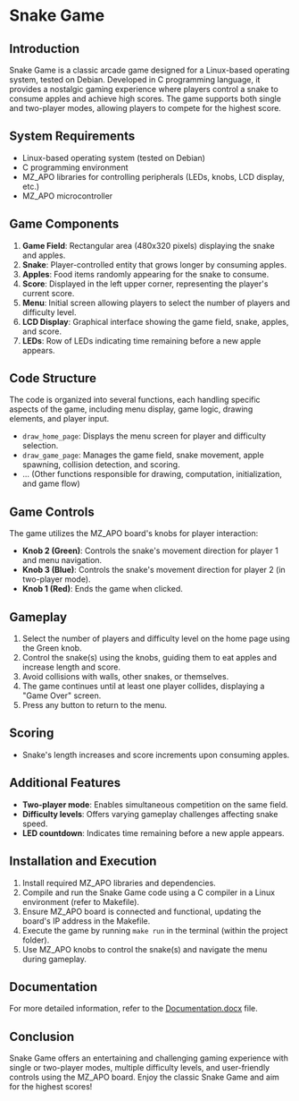 # Snake Game

## Introduction
Snake Game is a classic arcade game designed for a Linux-based operating system, tested on Debian. Developed in C programming language, it provides a nostalgic gaming experience where players control a snake to consume apples and achieve high scores. The game supports both single and two-player modes, allowing players to compete for the highest score.

## System Requirements
- Linux-based operating system (tested on Debian)
- C programming environment
- MZ_APO libraries for controlling peripherals (LEDs, knobs, LCD display, etc.)
- MZ_APO microcontroller

## Game Components
1. **Game Field**: Rectangular area (480x320 pixels) displaying the snake and apples.
2. **Snake**: Player-controlled entity that grows longer by consuming apples.
3. **Apples**: Food items randomly appearing for the snake to consume.
4. **Score**: Displayed in the left upper corner, representing the player's current score.
5. **Menu**: Initial screen allowing players to select the number of players and difficulty level.
6. **LCD Display**: Graphical interface showing the game field, snake, apples, and score.
7. **LEDs**: Row of LEDs indicating time remaining before a new apple appears.

## Code Structure
The code is organized into several functions, each handling specific aspects of the game, including menu display, game logic, drawing elements, and player input.

- `draw_home_page`: Displays the menu screen for player and difficulty selection.
- `draw_game_page`: Manages the game field, snake movement, apple spawning, collision detection, and scoring.
- ... (Other functions responsible for drawing, computation, initialization, and game flow)

## Game Controls
The game utilizes the MZ_APO board's knobs for player interaction:
- **Knob 2 (Green)**: Controls the snake's movement direction for player 1 and menu navigation.
- **Knob 3 (Blue)**: Controls the snake's movement direction for player 2 (in two-player mode).
- **Knob 1 (Red)**: Ends the game when clicked.

## Gameplay
1. Select the number of players and difficulty level on the home page using the Green knob.
2. Control the snake(s) using the knobs, guiding them to eat apples and increase length and score.
3. Avoid collisions with walls, other snakes, or themselves.
4. The game continues until at least one player collides, displaying a "Game Over" screen.
5. Press any button to return to the menu.

## Scoring
- Snake's length increases and score increments upon consuming apples.

## Additional Features
- **Two-player mode**: Enables simultaneous competition on the same field.
- **Difficulty levels**: Offers varying gameplay challenges affecting snake speed.
- **LED countdown**: Indicates time remaining before a new apple appears.

## Installation and Execution
1. Install required MZ_APO libraries and dependencies.
2. Compile and run the Snake Game code using a C compiler in a Linux environment (refer to Makefile).
3. Ensure MZ_APO board is connected and functional, updating the board's IP address in the Makefile.
4. Execute the game by running `make run` in the terminal (within the project folder).
5. Use MZ_APO knobs to control the snake(s) and navigate the menu during gameplay.

## Documentation
For more detailed information, refer to the [Documentation.docx](Documentation.docx) file.

## Conclusion
Snake Game offers an entertaining and challenging gaming experience with single or two-player modes, multiple difficulty levels, and user-friendly controls using the MZ_APO board. Enjoy the classic Snake Game and aim for the highest scores!
